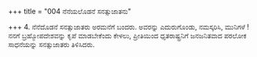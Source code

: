 +++
title = "004 ನೆನೆಯಲೊಡನೆ ಸನತ್ಸುಜಾತನು"

+++
4. ನೆನೆದೊಡನೆ ಸನತ್ಸುಜಾತರು ಅರಮನೆಗೆ ಬಂದರು. ಅವರನ್ನು ಎದುರುಗೊಂಡು, ನಮಸ್ಕರಿಸಿ, ಮುನಿಗಳೆ ! ನನಗೆ ಬ್ರಹ್ಮೋಪದೇಶವನ್ನು ಕೃಪೆ ಮಾಡಬೇಕೆಂದು ಕೇಳಲು, ಪ್ರೀತಿಯಿಂದ ಧೃತರಾಷ್ಟ್ರನಿಗೆ ಜನಜನಿತವಾದ ಪರಲೋಕ ಸಾಧನೆಯನ್ನು ಸನತ್ಸುಜಾತರು ತಿಳಿಸಿದರು.